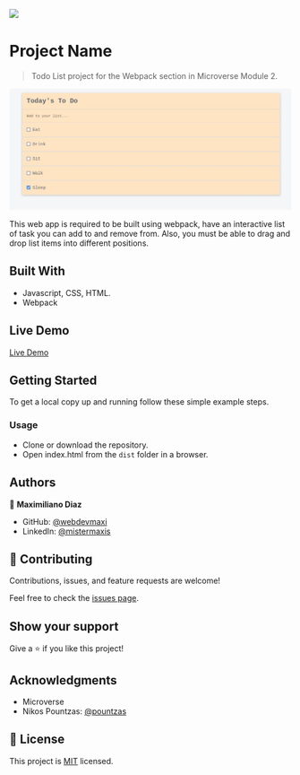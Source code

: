 ![](https://img.shields.io/badge/Microverse-blueviolet)

# Project Name

> Todo List project for the Webpack section in Microverse Module 2.

![screenshot](./app_screenshot.jpg)

This web app is required to be built using webpack, have an interactive list of task you can add to and remove from. Also, you must be able to drag and drop list items into different positions.

## Built With

- Javascript, CSS, HTML.
- Webpack

## Live Demo

[Live Demo](https://webdevmaxi.github.io/ToDoList/)


## Getting Started

To get a local copy up and running follow these simple example steps.

### Usage
- Clone or download the repository.
- Open index.html from the `dist` folder in a browser.

## Authors

👤 **Maximiliano Diaz**

- GitHub: [@webdevmaxi](https://github.com/webdevmaxi)
- LinkedIn: [@mistermaxis](https://linkedin.com/in/linkedinhandle)

## 🤝 Contributing

Contributions, issues, and feature requests are welcome!

Feel free to check the [issues page](../../issues/).

## Show your support

Give a ⭐️ if you like this project!

## Acknowledgments

- Microverse
- Nikos Pountzas: [@pountzas](https://github.com/pountzas)

## 📝 License

This project is [MIT](./MIT.md) licensed.

